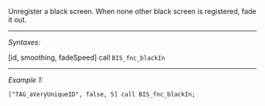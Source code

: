 Unregister a black screen. When none other black screen is registered, fade it out.


---
*Syntaxes:*

[id, smoothing, fadeSpeed] call `BIS_fnc_blackIn`

---
*Example 1:*

```sqf
["TAG_aVeryUniqueID", false, 5] call BIS_fnc_blackIn;
```